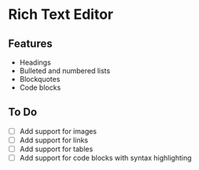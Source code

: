 # Rich Text Editor

## Features

- Headings
- Bulleted and numbered lists
- Blockquotes
- Code blocks

## To Do

- [ ] Add support for images
- [ ] Add support for links
- [ ] Add support for tables
- [ ] Add support for code blocks with syntax highlighting
